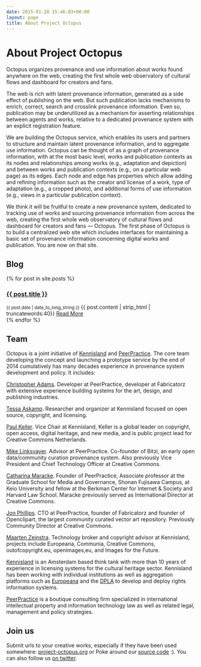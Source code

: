 ```yaml
---
date: 2015-01-20 15:46:03+00:00
layout: page
title: About Project Octopus 
---
```


About Project Octopus
=====================

Octopus organizes provenance and use information about works found
anywhere on the web, creating the first whole web observatory of
cultural flows and dashboard for creators and fans.

The web is rich with latent provenance information, generated as a side
effect of publishing on the web. But such publication lacks mechanisms
to enrich, correct, search and crosslink provenance information. Even
so, publication may be underutilized as a mechanism for asserting
relationships between agents and works, relative to a dedicated
provenance system with an explicit registration feature.

We are building the Octopus service, which enables its users and
partners to structure and maintain latent provenance information, and to
aggregate use information. Octopus can be thought of as a graph of
provenance information, with at the most basic level, works and
publication contexts as its nodes and relationships among works (e.g.,
adaptation and depiction) and between works and publication contexts
(e.g., on a particular web page) as its edges. Each node and edge has
properties which allow adding and refining information such as the
creator and license of a work, type of adaptation (e.g., a cropped
photo), and additional forms of use information (e.g., views in a
particular publication context).

We think it will be fruitful to create a new provenance system,
dedicated to tracking use of works and sourcing provenance information
from across the web, creating the first whole web observatory of
cultural flows and dashboard for creators and fans — Octopus. The first
phase of Octopus is to build a centralized web site which includes
interfaces for maintaining a basic set of provenance information
concerning digital works and publication. You are now on that site.

Blog
----

<div class="posts">
{% for post in site.posts %}
<article class="post">
<h3><a href="{{ site.baseurl }}{{ post.url }}">{{ post.title }}</a></h3>
<div class="entry">
<small>{{ post.date | date_to_long_string }}</small> {{ post.content | strip_html | truncatewords:40}}
<a href="{{ site.baseurl }}{{ post.url }}" class="read-more">Read More</a>
</div>
</article>
{% endfor %}
</div>

Team
----

Octopus is a joint initiative of [Kennisland](http://www.kl.nl) and
[PeerPractice](http://www.peerpractice.org). The core team developing
the concept and launching a prototype service by the end of 2014
cumulatively has many decades experience in provenance system
development and policy. It includes:

[Christopher Adams](https://github.com/christopheradams). Developer at
PeerPractice, developer at Fabricatorz with extensive experience
building systems for the art, design, and publishing industries.

[Tessa Askamp](https://www.kl.nl/mensen/tessa-askamp/). Researcher and
organizer at Kennisland focused on open source, copyright, and
licensing.

[Paul Keller](https://www.kl.nl/mensen/paul-keller/). Vice Chair at
Kennisland, Keller is a global leader on copyright, open access, digital
heritage, and new media, and is public project lead for Creative Commons
Netherlands.

[Mike Linksvayer](http://en.wikipedia.org/wiki/Mike_Linksvayer). Advisor
at PeerPractice. Co-founder of Bitzi, an early open data/community
curation provenance system. Also previously Vice President and Chief
Technology Officer at Creative Commons.

[Catharina Maracke](http://www.peerpractice.org/people/). Founder of
PeerPractice, Associate professor at the Graduate School for Media and
Governance, Shonan Fujisawa Campus, at Keio University and fellow at the
Berkman Center for Internet & Society and Harvard Law School. Maracke
previously served as International Director at Creative Commons.

[Jon Phillips](http://en.wikipedia.org/wiki/Jon_Phillips). CTO at
PeerPractice, founder of Fabricatorz and founder of Openclipart, the
largest community curated vector art repository. Previously Community
Director at Creative Commons.

[Maarten Zeinstra](https://www.kl.nl/mensen/maarten-zeinstra/).
Technology broker and copyright advisor at Kennisland, projects include
Europeana, Communia, Creative Commons, outofcopyright.eu, openimages,eu,
and Images for the Future.

[Kennisland](https://www.kl.nl/) is an Amsterdam based think tank with
more than 10 years of experience in licensing systems for the cultural
heritage sector. Kennisland has been working with individual
institutions as well as aggregation platforms such as
[Europeana](http://www.europeana.eu) and the [DPLA](http://dp.la) to
develop and deploy rights information systems.

[PeerPractice](http://www.peerpractice.org) is a boutique consulting
firm specialized in international intellectual property and information
technology law as well as related legal, management and policy
strategies.

Join us
-------

Submit urls to your creative works, especially if they have been used
somewhere: [project-octopus.org](http://project-octopus.org) or Poke
around our [source code](https://github.com/project-octopus) :). You can
also follow us [on twitter](http://twitter.com/helloocto).


